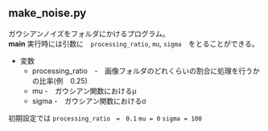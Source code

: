 ## make_noise.py
ガウシアンノイズをフォルダにかけるプログラム。  
__main__ 実行時には引数に　`processing_ratio`, `mu`, `sigma`　をとることができる。

* 変数
  * processing_ratio　-　画像フォルダのどれくらいの割合に処理を行うかの比率(例　0.25)
  * mu -　ガウシアン関数におけるμ
  * sigma -　ガウシアン関数におけるσ

初期設定では
`processing_ratio　=　0.1`
`mu = 0`
`sigma = 100`
